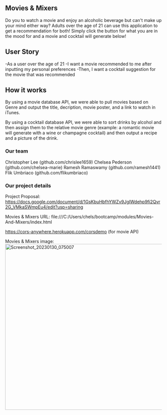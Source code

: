 ## Movies & Mixers
Do you to watch a movie and enjoy an alcoholic beverage but can't make up your mind either way? Adults over the age of 21 can use this application to get a recommendation for both! Simply click the button for what you are in the mood for and a movie and cocktail will generate below!

## User Story
-As a user over the age of 21
-I want a movie recommended to me after inputting my personal preferences
-Then, I want a cocktail suggestion for the movie that was recommended

## How it works
By using a movie database API, we were able to pull movies based on Genre and output the title, decription, movie poster, and a link to watch in iTunes.

By using a cocktail database API, we were able to sort drinks by alcohol and then assign them to the relative movie genre (example: a romantic movie will generate with a wine or champagne cocktail) and then output a recipe and a picture of the drink.

### Our team
Christopher Lee (github.com/chrislee1659)
Chelsea Pederson (github.com/chelsea-marie)
Ramesh Ramaswamy (github.com/ramesh1441)
Flik Umbriaco (github.com/flikumbriaco)

### Our project details
Project Proposal:
https://docs.google.com/document/d/1GsKbuHbfhYWZv9JgIWdehp9fi2Qvr2G_VMkaSWmpEu4/edit?usp=sharing

Movies & Mixers URL:
file:///C:/Users/chels/bootcamp/modules/Movies-And-Mixers/index.html

https://cors-anywhere.herokuapp.com/corsdemo (for movie API)

Movies & Mixers image:
<img width="532" alt="Screenshot_20230130_075007" src="https://user-images.githubusercontent.com/116038369/215639138-9c0c07d5-57d4-46e4-96ff-1ec61fd189f6.png">
